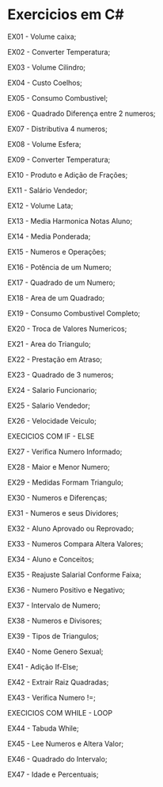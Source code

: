 # Exercicios em C#
<p>EX01 - Volume caixa;<p>
<p>EX02 - Converter Temperatura;<p>
<p>EX03 - Volume Cilindro;<p>
<p>EX04 - Custo Coelhos;<p>
<p>EX05 - Consumo Combustivel;<p>
<p>EX06 - Quadrado Diferença entre 2 numeros;<p>
<p>EX07 - Distributiva 4 numeros;<p>
<p>EX08 - Volume Esfera;<p>
<p>EX09 - Converter Temperatura;<p>
<p>EX10 - Produto e Adição de Frações;<p>
<p>EX11 - Salário Vendedor;<p> 
<p>EX12 - Volume Lata;<p> 
<p>EX13 - Media Harmonica Notas Aluno;<p>
<p>EX14 - Media Ponderada;<p>
<p>EX15 - Numeros e Operações;<p>
<p>EX16 - Potência de um Numero;<p>
<p>EX17 - Quadrado de um Numero;<p>
<p>EX18 - Area de um Quadrado;<p>
<p>EX19 - Consumo Combustivel Completo;<p>
<p>EX20 - Troca de Valores Numericos;<p>
<p>EX21 - Area do Triangulo;<p>
<p>EX22 - Prestação em Atraso;<p>
<p>EX23 - Quadrado de 3 numeros;<p>
<p>EX24 - Salario Funcionario;<p>
<p>EX25 - Salario Vendedor;<p>
<p>EX26 - Velocidade Veiculo;<p>
  
<p>EXECICIOS COM IF - ELSE<p>
  
<p>EX27 - Verifica Numero Informado;<p>
<p>EX28 - Maior e Menor Numero;<p>
<p>EX29 - Medidas Formam Triangulo;<p>
<p>EX30 - Numeros e Diferenças;<p>
<p>EX31 - Numeros e seus Dividores;<p>
<p>EX32 - Aluno Aprovado ou Reprovado;<p>
<p>EX33 - Numeros Compara Altera Valores;<p>
<p>EX34 - Aluno e Conceitos;<p>
<p>EX35 - Reajuste Salarial Conforme Faixa;<p> 
<p>EX36 - Numero Positivo e Negativo;<p> 
<p>EX37 - Intervalo de Numero;<p>  
<p>EX38 - Numeros e Divisores;<p>  
<p>EX39 - Tipos de Triangulos;<p>  
<p>EX40 - Nome Genero Sexual;<p>  
<p>EX41 - Adição If-Else;<p>
<p>EX42 - Extrair Raiz Quadradas;<p> 
<p>EX43 - Verifica Numero !=;<p> 
<p>EXECICIOS COM WHILE - LOOP<p>
<p>EX44 - Tabuda While;<p> 
<p>EX45 - Lee Numeros e Altera Valor;<p> 
<p>EX46 - Quadrado do Intervalo;<p> 
<p>EX47 - Idade e Percentuais;<p> 
  
